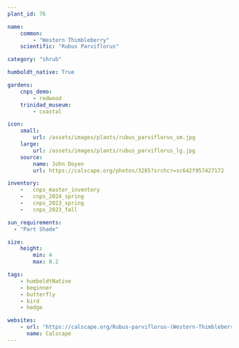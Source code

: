 ```yaml
---
plant_id: 76

name: 
    common: 
        - "Western Thimbleberry"   
    scientific: "Rubus Parviflorus"   

category: "shrub"

humboldt_native: True

gardens:
    cnps_demo:
        - redwood
    trinidad_museum:
        - coastal

icon: 
    small: 
        url: /assets/images/plants/rubus_parviflorus_sm.jpg
    large: 
        url: /assets/images/plants/rubus_parviflorus_lg.jpg
    source: 
        name: John Doyen 
        url: https://calscape.org/photos/3285?srchcr=sc642f957427172

inventory: 
    -   cnps_master_inventory
    -   cnps_2024_spring
    -   cnps_2023_spring
    -   cnps_2023_fall

sun_requirements:
  - "Part Shade"

size:
    height: 
        min: 4
        max: 8.2

tags:
    - humboldtNative
    - beginner
    - butterfly
    - bird
    - hedge

websites: 
    - url: "https://calscape.org/Rubus-parviflorus-(Western-Thimbleberry)"
      name: Calscape
---
```

